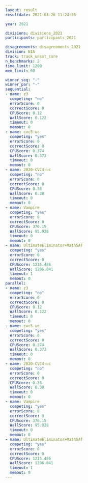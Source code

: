 ```yaml
---
layout: result
resultdate: 2021-08-26 11:24:35

year: 2021

divisions: divisions_2021
participants: participants_2021

disagreements: disagreements_2021
division: NIA
track: track_unsat_core
n_benchmarks: 2
time_limit: 1200
mem_limit: 60

winner_seq: "-"
winner_par: "-"
sequential:
- name: z3
  competing: "no"
  errorScore: 0
  correctScore: 0
  CPUScore: 0.12
  WallScore: 0.122
  timeout: 0
  memout: 0
- name: cvc5-uc
  competing: "yes"
  errorScore: 0
  correctScore: 0
  CPUScore: 0.374
  WallScore: 0.373
  timeout: 0
  memout: 0
- name: 2020-CVC4-uc
  competing: "no"
  errorScore: 0
  correctScore: 0
  CPUScore: 0.38
  WallScore: 0.38
  timeout: 0
  memout: 0
- name: Vampire
  competing: "yes"
  errorScore: 0
  correctScore: 0
  CPUScore: 376.15
  WallScore: 95.928
  timeout: 0
  memout: 0
- name: UltimateEliminator+MathSAT
  competing: "yes"
  errorScore: 0
  correctScore: 0
  CPUScore: 1215.486
  WallScore: 1206.041
  timeout: 1
  memout: 0
parallel:
- name: z3
  competing: "no"
  errorScore: 0
  correctScore: 0
  CPUScore: 0.12
  WallScore: 0.122
  timeout: 0
  memout: 0
- name: cvc5-uc
  competing: "yes"
  errorScore: 0
  correctScore: 0
  CPUScore: 0.374
  WallScore: 0.373
  timeout: 0
  memout: 0
- name: 2020-CVC4-uc
  competing: "no"
  errorScore: 0
  correctScore: 0
  CPUScore: 0.38
  WallScore: 0.38
  timeout: 0
  memout: 0
- name: Vampire
  competing: "yes"
  errorScore: 0
  correctScore: 0
  CPUScore: 376.15
  WallScore: 95.928
  timeout: 0
  memout: 0
- name: UltimateEliminator+MathSAT
  competing: "yes"
  errorScore: 0
  correctScore: 0
  CPUScore: 1215.486
  WallScore: 1206.041
  timeout: 1
  memout: 0
---
```

